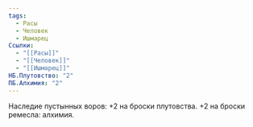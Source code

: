 ```yaml
---
tags:
  - Расы
  - Человек
  - Ишмарец
Ссылки:
  - "[[Расы]]"
  - "[[Человек]]"
  - "[[Ишмарец]]"
НБ.Плутовство: "2"
ПБ.Алхимия: "2"
---
```

Наследие пустынных воров:
+2 на броски плутовства.
+2 на броски ремесла: алхимия.










